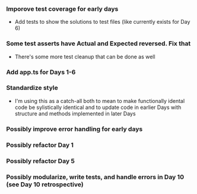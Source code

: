 ### Imporove test coverage for early days

- Add tests to show the solutions to test files (like currently exists for
  Day 6)

### Some test asserts have Actual and Expected reversed. Fix that

- There's some more test cleanup that can be done as well

### Add app.ts for Days 1-6

### Standardize style

- I'm using this as a catch-all both to mean to make functionally idental code
  be sylistically identical and to update code in earlier Days with structure
  and methods implemented in later Days

### Possibly improve error handling for early days

### Possibly refactor Day 1

### Possibly refactor Day 5

### Possibly modularize, write tests, and handle errors in Day 10 (see Day 10 retrospective)